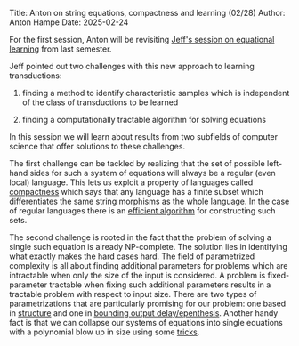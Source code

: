 Title: Anton on string equations, compactness and learning (02/28)
Author: Anton Hampe
Date: 2025-02-24

For the first session, Anton will be revisiting [Jeff's session on equational learning](https://complab-stonybrook.github.io/mlrg/news/2024-fall/jeff-on-learning-transducers-0920.html) from last semester.

Jeff pointed out two challenges with this new approach to learning transductions:

1. finding a method to identify characteristic samples which is independent of the class of transductions to be learned

2. finding a computationally tractable algorithm for solving equations

In this session we will learn about results from two subfields of computer science that offer solutions to these challenges.

The first challenge can be tackled by realizing that the set of possible left-hand sides for such a system of equations will always be a regular (even local) language.
This lets us exploit a property of languages called [compactness](https://scholar.google.com/scholar?cluster=17932744912598753020&hl=de&as_sdt=0,5) which says that any language has a finite subset which differentiates the same string morphisms as the whole language. 
In the case of regular languages there is an [efficient algorithm](https://scholar.google.com/scholar?cluster=8987949344652779872&hl=de&as_sdt=0,5) for constructing such sets.

The second challenge is rooted in the fact that the problem of solving a single such equation is already NP-complete.
The solution lies in identifying what exactly makes the hard cases hard. 
The field of parametrized complexity is all about finding additional parameters for problems which are intractable when only the size of the input is considered. 
A problem is fixed-parameter tractable when fixing such additional parameters results in a tractable problem with respect to input size. 
There are two types of parametrizations that are particularly promising for our problem: one based in [structure](https://scholar.google.com/scholar?cluster=8302488406971799490&hl=de&as_sdt=0,5) and one in [bounding output delay/epenthesis](https://scholar.google.com/scholar?cluster=16324329046130129306&hl=de&as_sdt=0,5). 
Another handy fact is that we can collapse our systems of equations into single equations with a polynomial blow up in size using some [tricks](https://scholar.google.com/scholar?cluster=3610505661209871121&hl=de&as_sdt=0,5).
